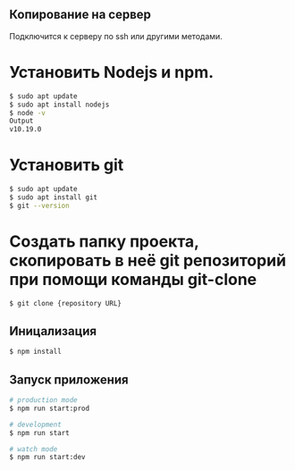 ## Копирование на сервер
Подключится к серверу по ssh или другими методами.
  # Установить Nodejs и npm.
  ```bash
  $ sudo apt update
  $ sudo apt install nodejs
  $ node -v
  Output
  v10.19.0
  ```
  # Установить git
  ``` bash
  $ sudo apt update
  $ sudo apt install git
  $ git --version
  ```
  # Создать папку проекта, скопировать в неё git репозиторий при помощи команды git-clone
  ``` bash
  $ git clone {repository URL}
  ```

## Иницализация

```bash
$ npm install
```

## Запуск приложения

```bash
# production mode
$ npm run start:prod

# development
$ npm run start

# watch mode
$ npm run start:dev
```
